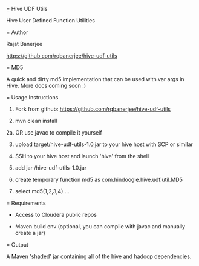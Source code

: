 = Hive UDF Utils

Hive User Defined Function Utilities

= Author

Rajat Banerjee

https://github.com/rqbanerjee/hive-udf-utils

= MD5

A quick and dirty md5 implementation that can be used with var args in Hive. More docs coming soon :)

= Usage Instructions

1. Fork from github: https://github.com/rqbanerjee/hive-udf-utils

2. mvn clean install

2a. OR use javac to compile it yourself

3. upload target/hive-udf-utils-1.0.jar to your hive host with SCP or similar

4. SSH to your hive host and launch 'hive' from the shell

5. add jar <path on remote host>/hive-udf-utils-1.0.jar

6. create temporary function md5 as com.hindoogle.hive.udf.util.MD5

6. select md5(1,2,3,4)....

= Requirements

* Access to Cloudera public repos

* Maven build env (optional, you can compile with javac and manually create a jar)

= Output

A Maven 'shaded' jar containing all of the hive and hadoop dependencies.